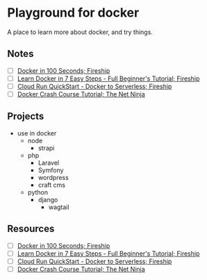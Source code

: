 # Playground for docker

A place to learn more about docker, and try things.

## Notes

- [ ] [Docker in 100 Seconds; Fireship](notes/docker-in-100-seconds--fireship.md)
- [ ] [Learn Docker in 7 Easy Steps - Full Beginner's Tutorial; Fireship]()
- [ ] [Cloud Run QuickStart - Docker to Serverless; Fireship]()
- [ ] [Docker Crash Course Tutorial; The Net Ninja](notes/docker-crash-course-tutorial--the-net-ninja.md)

## Projects

- use in docker
    - node
        - strapi
    - php
        - Laravel
        - Symfony
        - wordpress
        - craft cms
    - python
        - django
            - wagtail

## Resources

- [ ] [Docker in 100 Seconds; Fireship](https://www.youtube.com/watch?v=Gjnup-PuquQ)
- [ ] [Learn Docker in 7 Easy Steps - Full Beginner's Tutorial; Fireship](https://www.youtube.com/watch?v=gAkwW2tuIqE)
- [ ] [Cloud Run QuickStart - Docker to Serverless; Fireship](https://www.youtube.com/watch?v=3OP-q55hOUI)
- [ ] [Docker Crash Course Tutorial; The Net Ninja](https://www.youtube.com/playlist?list=PL4cUxeGkcC9hxjeEtdHFNYMtCpjNBm3h7)

